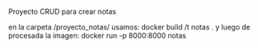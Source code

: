 Proyecto CRUD para crear notas

en la carpeta /proyecto_notas/ usamos:
docker build /t notas .
y luego de procesada la imagen:
docker run -p 8000:8000 notas
